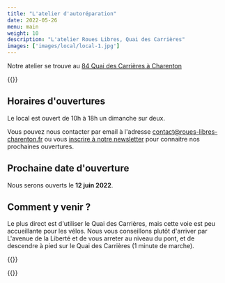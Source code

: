 ```yaml
---
title: "L'atelier d'autoréparation"
date: 2022-05-26
menu: main
weight: 10
description: "L'atelier Roues Libres, Quai des Carrières"
images: ['images/local/local-1.jpg']
---
```


Notre atelier se trouve au [84 Quai des Carrières à Charenton](https://www.openstreetmap.org/?mlat=48.82092&mlon=2.40187#map=18/48.82086/2.40188)

{{<picture res="images/local/local-1.jpg">}}

## Horaires d'ouvertures

Le local est ouvert de 10h à 18h un dimanche sur deux.

Vous pouvez nous contacter par email à l'adresse [contact@roues-libres-charenton.fr](mailto:contact@roues-libres-charenton.fr) ou vous [inscrire à notre newsletter](https://a1f23a19.sibforms.com/serve/MUIEAMEGWl-tiiyvQHBM_WwLIQ8YyJZuqPIyz72LqK-59Zzx5xZM91k3jceBiIO4_VJG5bip6LInie1MAL3Nuf0IYeToxf62DyBxfp25TLzGO_5twsFYJhe8jvxq3dGMXtZ7eUfIpkZv_-a535xTQJU22hYOYHEyiLnCvLLRJdrterncvXM3pCKVC9ipe9NI8hEKV_eAV88TPtAg) pour connaitre nos prochaines ouvertures.

## Prochaine date d'ouverture

Nous serons ouverts le **12 juin 2022**.

## Comment y venir ?

Le plus direct est d'utiliser le Quai des Carrières, mais cette voie est peu accueillante pour les vélos. Nous vous conseillons plutôt d'arriver par L'avenue de la Liberté et de vous arreter au niveau du pont, et de descendre à pied sur le Quai des Carrières (1 minute de marche).

{{<picture res="images/local/local-2.jpg">}}

{{<picture res="images/local/local-3.jpg">}}

